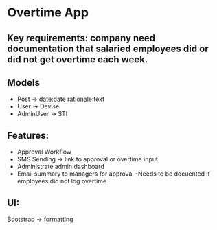 # Overtime App

## Key requirements: company need documentation that salaried employees did or did not get overtime each week. 


## Models 
- Post -> date:date rationale:text 
- User -> Devise
- AdminUser -> STI


## Features: 
- Approval Workflow
- SMS Sending -> link to approval or overtime input
- Administrate admin dashboard
- Email summary to managers for approval
-Needs to be docuented if employees did not log overtime 

## UI: 
Bootstrap -> formatting
